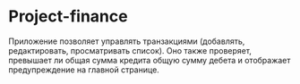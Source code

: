 # Project-finance
Приложение позволяет управлять транзакциями (добавлять, редактировать, просматривать список). Оно также проверяет, превышает ли общая сумма кредита общую сумму дебета и отображает предупреждение на главной странице.
